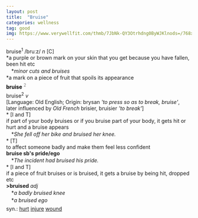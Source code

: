 ```yaml
---
layout: post
title:  "Bruise"
categories: wellness
tag: good
img: https://www.verywellfit.com/thmb/7JbNk-QY3Otrhdng0ByWJKlnods=/768x0/filters:no_upscale():max_bytes(150000):strip_icc()/knee-56b134a25f9b58def9c553e5.jpg
---
```

<DIV style="MARGIN: 0px 0px 5px">bruise<SUP>1</SUP> /bruːz/ <I>n</I> [C] <BR>*a purple or brown mark on your skin that you get because you have fallen, been hit etc<BR>　*<I>minor cuts and bruises</I><BR>*a mark on a piece of fruit that spoils its appearance</DIV>
<DIV style="COLOR: #808080; MARGIN: 0px 0px 5px; LINE-HEIGHT: normal"><SPAN style="FONT-SIZE: 10.5pt; COLOR: #000000; LINE-HEIGHT: normal"><B>bruise</B></SPAN> <SUP style="FONT-SIZE: 83%; LINE-HEIGHT: normal">2</SUP> </DIV>
<DIV style="MARGIN: 0px 0px 5px">bruise<SUP>2</SUP> <I>v</I> <BR>[Language: Old English; Origin: brysan <I>'to press so as to break, bruise'</I>, later influenced by <I>Old French</I> brisier, bruisier <I>'to break'</I>]<BR>* [I and T] <BR>if part of your body bruises or if you bruise part of your body, it gets hit or hurt and a bruise appears<BR>　*<I>She fell off her bike and bruised her knee.</I><BR>* [T] <BR>to affect someone badly and make them feel less confident<BR><B>bruise sb's pride/ego</B><BR>　*<I>The incident had bruised his pride.</I><BR>* [I and T] <BR>if a piece of fruit bruises or is bruised, it gets a bruise by being hit, dropped etc<BR><B>&gt;bruised</B> <I>adj</I><BR>　*<I>a badly bruised knee</I><BR>　*<I>a bruised ego</I></DIV>
<DIV style="MARGIN: 0px 0px 5px">
<DIV style="MARGIN: 4px 0px">syn.: <A href="{{ site.baseurl }}/hurt"><U>hurt</U></A> <A href="{{ site.baseurl }}/injure"><U>injure</U></A> <A href="{{ site.baseurl }}/wound"><U>wound</U></A></DIV></DIV>
